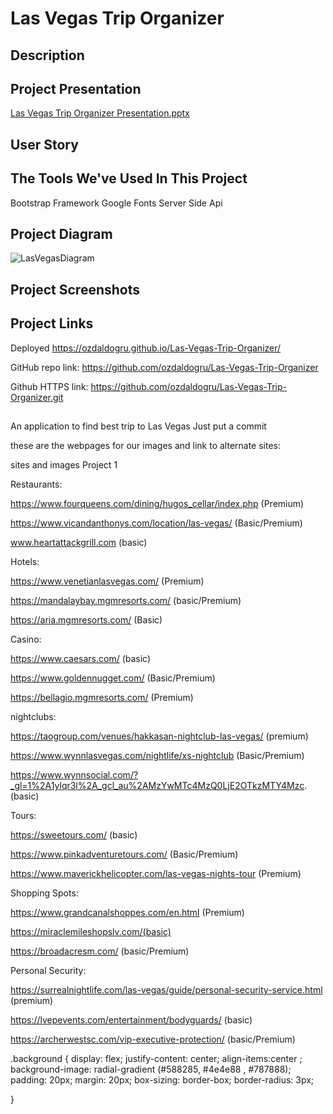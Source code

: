 # Las Vegas Trip Organizer

## Description

## Project Presentation


[Las Vegas Trip Organizer Presentation.pptx](https://github.com/ozdaldogru/Las-Vegas-Trip-Organizer/files/13386868/Las.Vegas.Trip.Organizer.Presentation.pptx)


## User Story

## The Tools We've Used In This Project

Bootstrap
Framework
Google Fonts
Server Side Api


## Project Diagram

![LasVegasDiagram](https://github.com/ozdaldogru/Las-Vegas-Trip-Organizer/assets/144311394/155f7b06-3944-4b60-8300-953c56caddf3)


## Project Screenshots

## Project Links

Deployed
	https://ozdaldogru.github.io/Las-Vegas-Trip-Organizer/

GitHub repo link:
	https://github.com/ozdaldogru/Las-Vegas-Trip-Organizer

Github HTTPS link:
	https://github.com/ozdaldogru/Las-Vegas-Trip-Organizer.git


##
An application to find best trip to Las Vegas
Just put a commit

these are the webpages for our images and link to alternate sites:

sites and images Project 1


Restaurants:

https://www.fourqueens.com/dining/hugos_cellar/index.php (Premium)

https://www.vicandanthonys.com/location/las-vegas/ (Basic/Premium)

www.heartattackgrill.com (basic)


Hotels:

https://www.venetianlasvegas.com/ (Premium)

https://mandalaybay.mgmresorts.com/ (basic/Premium)

https://aria.mgmresorts.com/ (Basic)


Casino:

https://www.caesars.com/ (basic)

https://www.goldennugget.com/ (Basic/Premium)

https://bellagio.mgmresorts.com/ (Premium)




nightclubs:

https://taogroup.com/venues/hakkasan-nightclub-las-vegas/ (premium)

https://www.wynnlasvegas.com/nightlife/xs-nightclub (Basic/Premium)

https://www.wynnsocial.com/?_gl=1%2A1ylqr3l%2A_gcl_au%2AMzYwMTc4MzQ0LjE2OTkzMTY4Mzc. (basic)





Tours:

https://sweetours.com/ (basic)

https://www.pinkadventuretours.com/ (Basic/Premium)

https://www.maverickhelicopter.com/las-vegas-nights-tour (Premium)



Shopping Spots:

https://www.grandcanalshoppes.com/en.html (Premium)

https://miraclemileshopslv.com/(basic)

https://broadacresm.com/ (basic/Premium)


Personal Security:

https://surrealnightlife.com/las-vegas/guide/personal-security-service.html (premium)

https://lvepevents.com/entertainment/bodyguards/ (basic)

https://archerwestsc.com/vip-executive-protection/ (basic/Premium)



.background {
    display: flex;
    justify-content: center;
    align-items:center ;
    background-image: radial-gradient (#588285, #4e4e88 , #787888);
    padding: 20px;
    margin: 20px;
    box-sizing: border-box;
    border-radius: 3px;
    
}